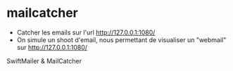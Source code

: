 # mailcatcher
* Catcher les emails sur l'url http://127.0.0.1:1080/
* On simule un shoot d'email, nous permettant de visualiser un "webmail" sur http://127.0.0.1:1080/

SwiftMailer & MailCatcher
